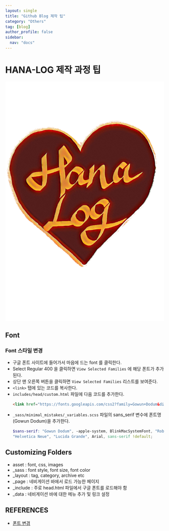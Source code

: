 ```yaml
---
layout: single
title: "Github Blog 제작 팁"
category: "Others"
tag: [blog]
author_profile: false
sidebar:
  nav: "docs"
---
```


# HANA-LOG 제작 과정 팁

<img src="https://raw.githubusercontent.com/hanalog/hanalog.github.io/gh-pages/images/hanalog_logo_sunrise.png" alt="hanalog_logo_sunrise" style="zoom:80%;" />

## Font
### Font 스타일 변경
- 구글 폰트 사이트에 들어가서 마음에 드는 font 를 클릭한다.
- Select Regular 400 을 클릭하면 `View Selected Families` 에 해당 폰트가 추가된다.
- 상단 맨 오른쪽 버튼을 클릭하면  `View Selected Families`  리스트를 보여준다.
- `<link>` 탭에 있는 코드를 복사한다.
- `includes/head/custom.html` 파일에 다음 코드를 추가한다.
  ```html
  <link href="https://fonts.googleapis.com/css2?family=Gowun+Dodum&display=swap" rel="stylesheet">
  ```
- `_sass/minimal_mistakes/_variables.scss` 파일의 sans_serif 변수에 폰트명(Gowun Dodum)을 추가한다.
  ```scss
  $sans-serif: "Gowun Dodum", -apple-system, BlinkMacSystemFont, "Roboto", "Segoe UI",
  "Helvetica Neue", "Lucida Grande", Arial, sans-serif !default;
  ```

## Customizing Folders
- asset : font, css, images
- _sass : font style, font size, font color
- _layout : tag, category, archive etc
- _page : 네비게이션 바에서 로드 가능한 페이지
- _include : 주로 head.html 파일에서 구글 폰트를 로드해야 함
- _data : 네비게이션 바에 대한 메뉴 추가 및 링크 설정

## REFERENCES
- [폰트 변경](https://woongchoi84.github.io/2020/01/04/post-blog-%ED%8F%B0%ED%8A%B8%EB%B3%80%EA%B2%BD.html)
